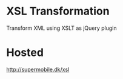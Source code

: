 XSL Transformation 
====================

Transform XML using XSLT as jQuery plugin

Hosted
====================
http://supermobile.dk/xsl


